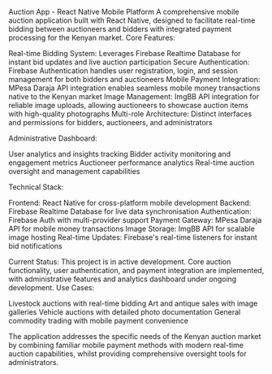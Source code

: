 Auction App - React Native Mobile Platform
A comprehensive mobile auction application built with React Native, designed to facilitate real-time bidding between auctioneers and bidders with integrated payment processing for the Kenyan market.
Core Features:

Real-time Bidding System: Leverages Firebase Realtime Database for instant bid updates and live auction participation
Secure Authentication: Firebase Authentication handles user registration, login, and session management for both bidders and auctioneers
Mobile Payment Integration: MPesa Daraja API integration enables seamless mobile money transactions native to the Kenyan market
Image Management: ImgBB API integration for reliable image uploads, allowing auctioneers to showcase auction items with high-quality photographs
Multi-role Architecture: Distinct interfaces and permissions for bidders, auctioneers, and administrators

Administrative Dashboard:

User analytics and insights tracking
Bidder activity monitoring and engagement metrics
Auctioneer performance analytics
Real-time auction oversight and management capabilities

Technical Stack:

Frontend: React Native for cross-platform mobile development
Backend: Firebase Realtime Database for live data synchronisation
Authentication: Firebase Auth with multi-provider support
Payment Gateway: MPesa Daraja API for mobile money transactions
Image Storage: ImgBB API for scalable image hosting
Real-time Updates: Firebase's real-time listeners for instant bid notifications

Current Status:
This project is in active development. Core auction functionality, user authentication, and payment integration are implemented, with administrative features and analytics dashboard under ongoing development.
Use Cases:

Livestock auctions with real-time bidding
Art and antique sales with image galleries
Vehicle auctions with detailed photo documentation
General commodity trading with mobile payment convenience

The application addresses the specific needs of the Kenyan auction market by combining familiar mobile payment methods with modern real-time auction capabilities, whilst providing comprehensive oversight tools for administrators.
